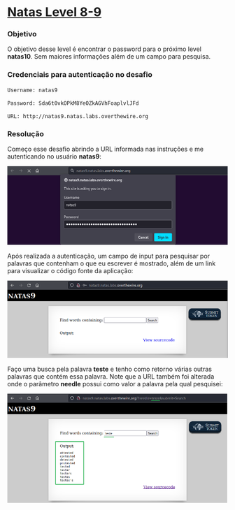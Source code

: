 # [Natas Level 8-9](https://overthewire.org/wargames/natas/natas9.html)


### Objetivo
O objetivo desse level é encontrar o password para o próximo level **natas10**. Sem maiores informações além de um campo para pesquisa.


### Credenciais para autenticação no desafio

```
Username: natas9
```
```
Password: Sda6t0vkOPkM8YeOZkAGVhFoaplvlJFd
```
```
URL: http://natas9.natas.labs.overthewire.org
```

### Resolução

Começo esse desafio abrindo a URL informada nas instruções e me autenticando no usuário **natas9**:

<img src="./imgs/01.png">

<br>

Após realizada a autenticação, um campo de input para pesquisar por palavras que contenham o que eu escrever é mostrado, além de um link para visualizar o código fonte da aplicação:

<img src="./imgs/02.png">

<br>

Faço uma busca pela palavra **teste** e tenho como retorno várias outras palavras que contém essa palavra. Note que a URL também foi alterada onde o parâmetro **needle** possui como valor a palavra pela qual pesquisei:

<img src="./imgs/03.png">

<br>

